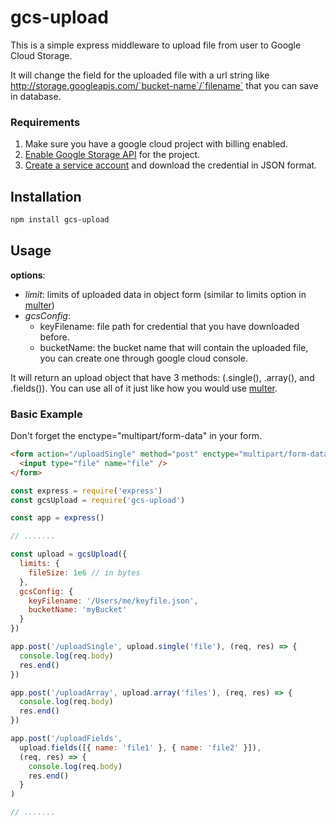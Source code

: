 # gcs-upload

This is a simple express middleware to upload file from user to Google Cloud Storage.

It will change the field for the uploaded file with a url string like http://storage.googleapis.com/`bucket-name`/`filename` that you can save in database.


### Requirements
1. Make sure you have a google cloud project with billing enabled.
2. [Enable Google Storage API](https://console.cloud.google.com/flows/enableapi?apiid=storage-api.googleapis.com) for the project.
3. [Create a service account]((https://console.cloud.google.com/apis/credentials/serviceaccountkey)) and download the credential in JSON format.


## Installation

```bash
npm install gcs-upload
```


## Usage

**options**:
- _limit_: limits of uploaded data in object form (similar to limits option in [multer](https://github.com/expressjs/multer#limits))
- _gcsConfig_:
  - keyFilename: file path for credential that you have downloaded before.
  - bucketName: the bucket name that will contain the uploaded file, you can create one through google cloud console.

It will return an upload object that have 3 methods: (.single(), .array(), and .fields()). You can use all of it just like how you would use [multer](https://github.com/expressjs/multer#singlefieldname).


### Basic Example

Don't forget the enctype="multipart/form-data" in your form.
```html
<form action="/uploadSingle" method="post" enctype="multipart/form-data">
  <input type="file" name="file" />
</form>
```

```javascript
const express = require('express')
const gcsUpload = require('gcs-upload')

const app = express()

// .......

const upload = gcsUpload({
  limits: {
    fileSize: 1e6 // in bytes
  },
  gcsConfig: {
    keyFilename: '/Users/me/keyfile.json',
    bucketName: 'myBucket'
  }
})

app.post('/uploadSingle', upload.single('file'), (req, res) => {
  console.log(req.body)
  res.end()
})

app.post('/uploadArray', upload.array('files'), (req, res) => {
  console.log(req.body)
  res.end()
})

app.post('/uploadFields',
  upload.fields([{ name: 'file1' }, { name: 'file2' }]),
  (req, res) => {
    console.log(req.body)
    res.end()
  }
)

// .......
```